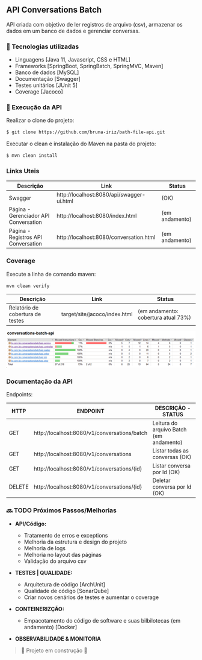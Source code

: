 ## API Conversations Batch

API criada com objetivo de ler registros de arquivo (csv), armazenar os dados em um banco de dados e gerenciar
conversas.

### :wrench: Tecnologias utilizadas

- Linguagens [Java 11, Javascript, CSS e HTML]
- Frameworks [SpringBoot, SpringBatch, SpringMVC, Maven]
- Banco de dados [MySQL]
- Documentação [Swagger]
- Testes unitários [JUnit 5]
- Coverage [Jacoco]

### :rocket: Execução da API

Realizar o clone do projeto:

```sh
$ git clone https://github.com/bruna-iriz/bath-file-api.git
```

Executar o clean e instalação do Maven na pasta do projeto:

```sh
$ mvn clean install
```

### Links Uteis

| Descrição | Link   | Status |
| ------     | ------ | ------ |
| Swagger | http://localhost:8080/api/swagger-ui.html| (OK) |
| Página - Gerenciador API Conversation | http://localhost:8080/index.html | (em andamento) |
| Página - Registros API Conversation | http://localhost:8080/conversation.html | (em andamento) |

### Coverage

Execute a linha de comando maven:
```sh
mvn clean verify
```
| Descrição | Link | Status |
| ------     | ------ | ------ |
| Relatório de cobertura de testes | target/site/jacoco/index.html | (em andamento: cobertura atual 73%)

![img.png](img.png)


### Documentação da API

Endpoints:

| HTTP | ENDPOINT   | DESCRIÇÃO - STATUS |
| ------     | ------ | ------ |
|GET    |http://localhost:8080/v1/conversations/batch | Leitura do arquivo Batch (em andamento) |
|GET    |http://localhost:8080/v1/conversations | Listar todas as conversas (OK) | 
|GET    |http://localhost:8080/v1/conversations/{id}| Listar conversa por Id  (OK) |
|DELETE |http://localhost:8080/v1/conversations/{id}| Deletar conversa por Id (OK) |

### :soon: TODO Próximos Passos/Melhorias

- **API/Código:**
  - Tratamento de erros e exceptions
  - Melhoria da estrutura e design do projeto
  - Melhoria de logs
  - Melhoria no layout das páginas
  - Validação do arquivo csv

- **TESTES | QUALIDADE:**
  - Arquitetura de código [ArchUnit]
  - Qualidade de código [SonarQube]
  - Criar novos cenários de testes e aumentar o coverage

- **CONTEINERIZÇÃO:**
  - Empacotamento do código de software e suas bilbilotecas (em andamento) [Docker]

- **OBSERVABILIDADE & MONITORIA**

> :construction: Projeto em construção :construction:
